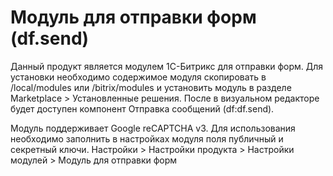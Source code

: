 # Модуль для отправки форм (df.send)
Данный продукт является модулем 1С-Битрикс для отправки форм.
Для установки необходимо содержимое модуля скопировать в /local/modules или /bitrix/modules и установить модуль в разделе Marketplace > Установленные решения.
После в визуальном редакторе будет доступен компонент Отправка сообщений (df:df.send).

Модуль поддерживает Google reCAPTCHA v3. Для использования необходимо заполнить в настройках модуля поля публичный и секретный ключи.
Настройки > Настройки продукта > Настройки модулей > Модуль для отправки форм
